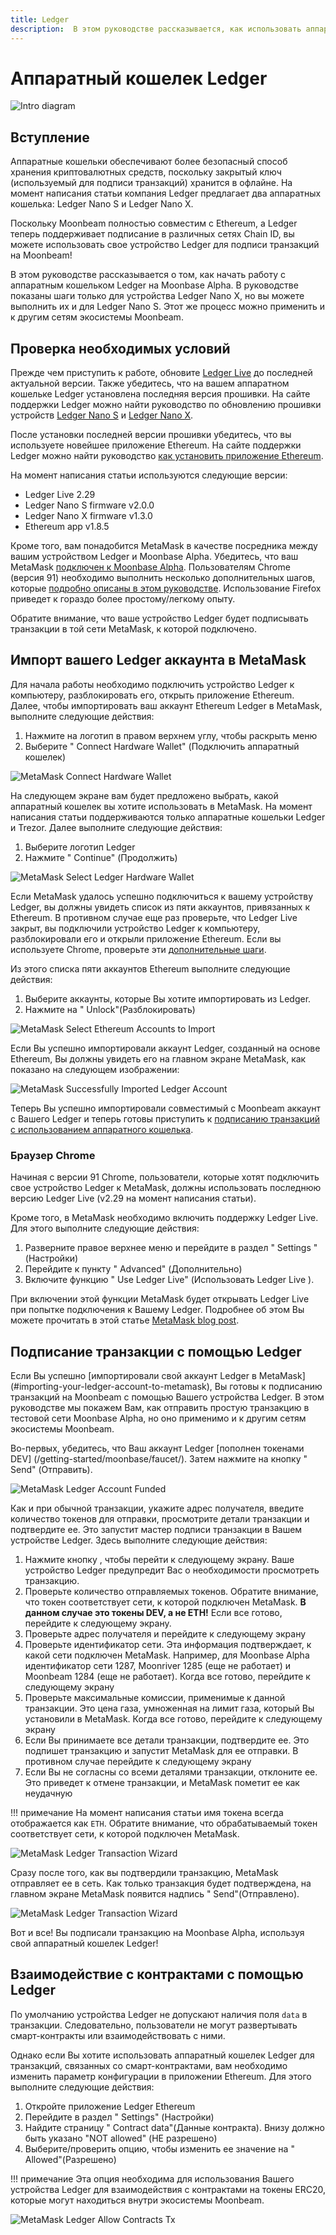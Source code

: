 ```yaml
---
title: Ledger
description:  В этом руководстве рассказывается, как использовать аппаратный кошелек Ledger для подписи транзакций в Moonbeam, используя его функции совместимости с Ethereum.
---
```


# Аппаратный кошелек Ledger

![Intro diagram](/images/ledger/ledger-banner.png)

## Вступление

Аппаратные кошельки обеспечивают более безопасный способ хранения криптовалютных средств, поскольку закрытый ключ (используемый для подписи транзакций) хранится в офлайне. На момент написания статьи компания Ledger предлагает два аппаратных кошелька: Ledger Nano S и Ledger Nano X.

Поскольку Moonbeam полностью совместим с Ethereum, а Ledger теперь поддерживает подписание в различных сетях Chain ID, вы можете использовать свое устройство Ledger для подписи транзакций на Moonbeam!

В этом руководстве рассказывается о том, как начать работу с аппаратным кошельком Ledger на Moonbase Alpha. В руководстве показаны шаги только для устройства Ledger Nano X, но вы можете выполнить их и для Ledger Nano S. Этот же процесс можно применить и к другим сетям экосистемы Moonbeam.


## Проверка необходимых условий

Прежде чем приступить к работе, обновите [Ledger Live](https://www.ledger.com/ledger-live/download) до последней актуальной версии. Также убедитесь, что на вашем аппаратном кошельке Ledger установлена последняя версия прошивки. На сайте поддержки Ledger можно найти руководство по обновлению прошивки устройств [Ledger Nano S](https://support.ledger.com/hc/en-us/articles/360002731113-Update-Ledger-Nano-S-firmware) и [Ledger Nano X](https://support.ledger.com/hc/en-us/articles/360013349800-Update-Ledger-Nano-X-firmware).

После установки последней версии прошивки убедитесь, что вы используете новейшее приложение Ethereum. На сайте поддержки Ledger можно найти руководство [как установить приложение Ethereum](https://support.ledger.com/hc/en-us/articles/360009576554-Ethereum-ETH-).


На момент написания статьи используются следующие версии:

 - Ledger Live 2.29
 - Ledger Nano S firmware v2.0.0
 - Ledger Nano X firmware v1.3.0
 - Ethereum app v1.8.5

Кроме того, вам понадобится MetaMask в качестве посредника между вашим устройством Ledger и Moonbase Alpha. Убедитесь, что ваш MetaMask [подключен к Moonbase Alpha](/integrations/wallets/metamask/). Пользователям Chrome (версия 91) необходимо выполнить несколько дополнительных шагов, которые [подробно описаны в этом руководстве](#chrome-browser). Использование Firefox приведет к гораздо более простому/легкому опыту.

Обратите внимание, что ваше устройство Ledger будет подписывать транзакции в той сети MetaMask, к которой подключено.


## Импорт вашего Ledger аккаунта в MetaMask

Для начала работы необходимо подключить устройство Ledger к компьютеру, разблокировать его, открыть приложение Ethereum. Далее, чтобы импортировать ваш аккаунт Ethereum Ledger в MetaMask, выполните следующие действия:

 1. Нажмите на логотип в правом верхнем углу, чтобы раскрыть меню
 2. Выберите " Connect Hardware Wallet" (Подключить аппаратный кошелек)

![MetaMask Connect Hardware Wallet](/images/ledger/ledger-images1.png)

На следующем экране вам будет предложено выбрать, какой аппаратный кошелек вы хотите использовать в MetaMask. На момент написания статьи поддерживаются только аппаратные кошельки Ledger и Trezor. Далее выполните следующие действия:

 1. Выберите логотип Ledger
 2. Нажмите " Continue" (Продолжить)

![MetaMask Select Ledger Hardware Wallet](/images/ledger/ledger-images2.png)

Если MetaMask удалось успешно подключиться к вашему устройству Ledger, вы должны увидеть список из пяти аккаунтов, привязанных к Ethereum. В противном случае еще раз проверьте, что Ledger Live закрыт, вы подключили устройство Ledger к компьютеру, разблокировали его и открыли приложение Ethereum. Если вы используете Chrome, проверьте эти [дополнительные шаги](#chrome-browser).

Из этого списка пяти аккаунтов Ethereum выполните следующие действия:

 1. Выберите аккаунты, которые Вы хотите импортировать из Ledger.
 2. Нажмите на " Unlock"(Разблокировать)

![MetaMask Select Ethereum Accounts to Import](/images/ledger/ledger-images3.png)

Если Вы успешно импортировали аккаунт Ledger, созданный на основе Ethereum, Вы должны увидеть его на главном экране MetaMask, как показано на следующем изображении:

![MetaMask Successfully Imported Ledger Account](/images/ledger/ledger-images4.png)

Теперь Вы успешно импортировали совместимый с Moonbeam аккаунт с Вашего Ledger и теперь готовы приступить к [подписанию транзакций с использованием аппаратного кошелька](#signing-a-transaction-using-your-ledger).

### Браузер Chrome

Начиная с версии 91 Chrome, пользователи, которые хотят подключить свое устройство Ledger к MetaMask, должны использовать последнюю версию Ledger Live (v2.29 на момент написания статьи). 

Кроме того, в MetaMask необходимо включить поддержку Ledger Live. Для этого выполните следующие действия:

 1. Разверните правое верхнее меню и перейдите в раздел " Settings " (Настройки)
 2. Перейдите к пункту " Advanced" (Дополнительно)
 3. Включите функцию " Use Ledger Live" (Использовать Ledger Live ).

При включении этой функции MetaMask будет открывать Ledger Live при попытке подключения к Вашему Ledger. Подробнее об этом Вы можете прочитать в этой статье [MetaMask blog post](https://metamask.zendesk.com/hc/en-us/articles/360020394612-How-to-connect-a-Trezor-or-Ledger-Hardware-Wallet).

## Подписание транзакции с помощью Ledger

Если Вы успешно [импортировали свой аккаунт Ledger в MetaMask] (#importing-your-ledger-account-to-metamask), Вы готовы к подписанию транзакций на Moonbeam с помощью Вашего устройства Ledger. В этом руководстве мы покажем Вам, как отправить простую транзакцию в тестовой сети Moonbase Alpha, но оно применимо и к другим сетям экосистемы Moonbeam.

Во-первых, убедитесь, что Ваш аккаунт Ledger [пополнен токенами DEV] (/getting-started/moonbase/faucet/). Затем нажмите на кнопку " Send" (Отправить).

![MetaMask Ledger Account Funded](/images/ledger/ledger-images5.png)

Как и при обычной транзакции, укажите адрес получателя, введите количество токенов для отправки, просмотрите детали транзакции и подтвердите ее. Это запустит мастер подписи транзакции в Вашем устройстве Ledger. Здесь выполните следующие действия:

 1. Нажмите кнопку , чтобы перейти к следующему экрану. Ваше устройство Ledger предупредит Вас о необходимости просмотреть транзакцию.
 2. Проверьте количество отправляемых токенов. Обратите внимание, что токен соответствует сети, к которой подключен MetaMask. **В данном случае это токены DEV, а не ETH!** Если все готово, перейдите к следующему экрану.
 3. Проверьте адрес получателя и перейдите к следующему экрану
 4. Проверьте идентификатор сети. Эта информация подтверждает, к какой сети подключен MetaMask. Например, для Moonbase Alpha идентификатор сети 1287, Moonriver 1285 (еще не работает) и Moonbeam 1284 (еще не работает). Когда все готово, перейдите к следующему экрану
 5. Проверьте максимальные комиссии, применимые к данной транзакции. Это цена газа, умноженная на лимит газа, который Вы установили в MetaMask. Когда все готово, перейдите к следующему экрану
 6. Если Вы принимаете все детали транзакции, подтвердите ее. Это подпишет транзакцию и запустит MetaMask для ее отправки. В противном случае перейдите к следующему экрану
 7. Если Вы не согласны со всеми деталями транзакции, отклоните ее. Это приведет к отмене транзакции, и MetaMask пометит ее как неудачную
 
!!! примечание
    На момент написания статьи имя токена всегда отображается как `ETH`. Обратите внимание, что обрабатываемый токен соответствует сети, к которой подключен MetaMask.

![MetaMask Ledger Transaction Wizard](/images/ledger/ledger-images6.png)

Сразу после того, как вы подтвердили транзакцию, MetaMask отправляет ее в сеть. Как только транзакция будет подтверждена, на главном экране MetaMask появится надпись " Send"(Отправлено).

![MetaMask Ledger Transaction Wizard](/images/ledger/ledger-images7.png)

Вот и все! Вы подписали транзакцию на Moonbase Alpha, используя свой аппаратный кошелек Ledger!

## Взаимодействие с контрактами с помощью Ledger

По умолчанию устройства Ledger не допускают наличия поля `data` в транзакции. Следовательно, пользователи не могут развертывать смарт-контракты или взаимодействовать с ними.

Однако если Вы хотите использовать аппаратный кошелек Ledger для транзакций, связанных со смарт-контрактами, вам необходимо изменить параметр конфигурации в приложении Ethereum. Для этого выполните следующие действия:

 1. Откройте приложение Ledger Ethereum
 2. Перейдите в раздел " Settings" (Настройки)
 3. Найдите страницу " Contract data"(Данные контракта). Внизу должно быть указано "NOT allowed" (НЕ разрешено)
 4. Выберите/проверить опцию, чтобы изменить ее значение на " Allowed"(Разрешено)

!!! примечание
    Эта опция необходима для использования Вашего устройства Ledger для взаимодействия с контрактами на токены ERC20, которые могут находиться внутри экосистемы Moonbeam.

![MetaMask Ledger Allow Contracts Tx](/images/ledger/ledger-images8.png)
